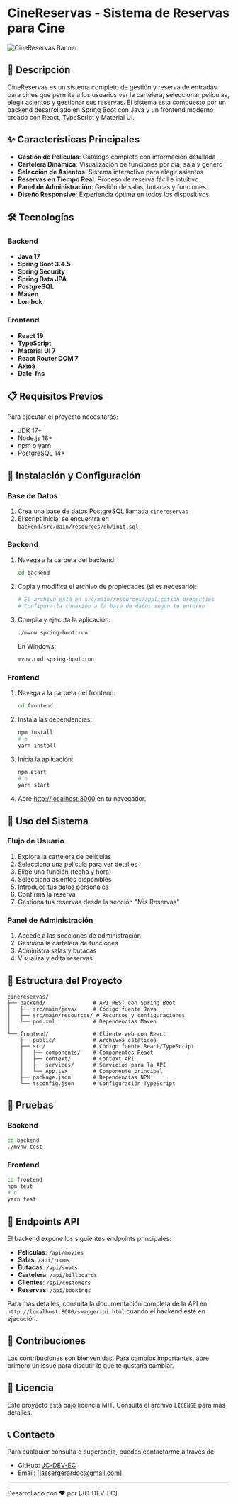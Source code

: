 # CineReservas - Sistema de Reservas para Cine

![CineReservas Banner](https://images.unsplash.com/photo-1489599849927-2ee91cede3ba?q=80&w=1200&h=400&auto=format&fit=crop)

## 📝 Descripción

CineReservas es un sistema completo de gestión y reserva de entradas para cines que permite a los usuarios ver la cartelera, seleccionar películas, elegir asientos y gestionar sus reservas. El sistema está compuesto por un backend desarrollado en Spring Boot con Java y un frontend moderno creado con React, TypeScript y Material UI.

## ✨ Características Principales

- **Gestión de Películas**: Catálogo completo con información detallada
- **Cartelera Dinámica**: Visualización de funciones por día, sala y género
- **Selección de Asientos**: Sistema interactivo para elegir asientos
- **Reservas en Tiempo Real**: Proceso de reserva fácil e intuitivo
- **Panel de Administración**: Gestión de salas, butacas y funciones
- **Diseño Responsive**: Experiencia óptima en todos los dispositivos

## 🛠️ Tecnologías

### Backend
- **Java 17**
- **Spring Boot 3.4.5**
- **Spring Security**
- **Spring Data JPA**
- **PostgreSQL**
- **Maven**
- **Lombok**

### Frontend
- **React 19**
- **TypeScript**
- **Material UI 7**
- **React Router DOM 7**
- **Axios**
- **Date-fns**

## 📋 Requisitos Previos

Para ejecutar el proyecto necesitarás:

- JDK 17+
- Node.js 18+
- npm o yarn
- PostgreSQL 14+

## 🚀 Instalación y Configuración

### Base de Datos
1. Crea una base de datos PostgreSQL llamada `cinereservas`
2. El script inicial se encuentra en `backend/src/main/resources/db/init.sql`

### Backend
1. Navega a la carpeta del backend:
   ```bash
   cd backend
   ```

2. Copia y modifica el archivo de propiedades (si es necesario):
   ```bash
   # El archivo está en src/main/resources/application.properties
   # Configura la conexión a la base de datos según tu entorno
   ```

3. Compila y ejecuta la aplicación:
   ```bash
   ./mvnw spring-boot:run
   ```
   
   En Windows:
   ```bash
   mvnw.cmd spring-boot:run
   ```

### Frontend
1. Navega a la carpeta del frontend:
   ```bash
   cd frontend
   ```

2. Instala las dependencias:
   ```bash
   npm install
   # o
   yarn install
   ```

3. Inicia la aplicación:
   ```bash
   npm start
   # o
   yarn start
   ```

4. Abre [http://localhost:3000](http://localhost:3000) en tu navegador.

## 📱 Uso del Sistema

### Flujo de Usuario
1. Explora la cartelera de películas
2. Selecciona una película para ver detalles
3. Elige una función (fecha y hora)
4. Selecciona asientos disponibles
5. Introduce tus datos personales
6. Confirma la reserva
7. Gestiona tus reservas desde la sección "Mis Reservas"

### Panel de Administración
1. Accede a las secciones de administración
2. Gestiona la cartelera de funciones
3. Administra salas y butacas
4. Visualiza y edita reservas

## 📂 Estructura del Proyecto

```
cinereservas/
├── backend/               # API REST con Spring Boot
│   ├── src/main/java/     # Código fuente Java
│   ├── src/main/resources/ # Recursos y configuraciones
│   └── pom.xml            # Dependencias Maven
│
└── frontend/              # Cliente web con React
    ├── public/            # Archivos estáticos
    ├── src/               # Código fuente React/TypeScript
    │   ├── components/    # Componentes React
    │   ├── context/       # Context API
    │   ├── services/      # Servicios para la API
    │   └── App.tsx        # Componente principal
    ├── package.json       # Dependencias NPM
    └── tsconfig.json      # Configuración TypeScript
```

## 🧪 Pruebas

### Backend
```bash
cd backend
./mvnw test
```

### Frontend
```bash
cd frontend
npm test
# o
yarn test
```

## 🔧 Endpoints API

El backend expone los siguientes endpoints principales:

- **Películas**: `/api/movies`
- **Salas**: `/api/rooms`
- **Butacas**: `/api/seats`
- **Cartelera**: `/api/billboards`
- **Clientes**: `/api/customers`
- **Reservas**: `/api/bookings`

Para más detalles, consulta la documentación completa de la API en `http://localhost:8080/swagger-ui.html` cuando el backend esté en ejecución.

## 👥 Contribuciones

Las contribuciones son bienvenidas. Para cambios importantes, abre primero un issue para discutir lo que te gustaría cambiar.

## 📄 Licencia

Este proyecto está bajo licencia MIT. Consulta el archivo `LICENSE` para más detalles.

## 📞 Contacto

Para cualquier consulta o sugerencia, puedes contactarme a través de:

- GitHub: [JC-DEV-EC](https://github.com/JC-DEV-EC)
- Email: [jassergerardoc@gmail.com]

---

Desarrollado con ❤️ por [JC-DEV-EC]
